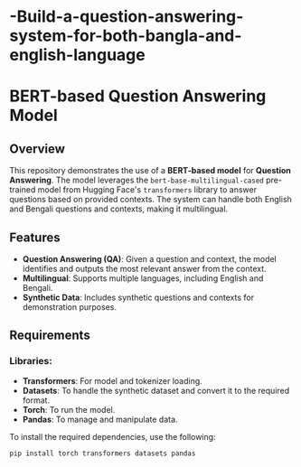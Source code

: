 # -Build-a-question-answering-system-for-both-bangla-and-english-language

# BERT-based Question Answering Model

## Overview
This repository demonstrates the use of a **BERT-based model** for **Question Answering**. The model leverages the `bert-base-multilingual-cased` pre-trained model from Hugging Face's `transformers` library to answer questions based on provided contexts. The system can handle both English and Bengali questions and contexts, making it multilingual.

## Features
- **Question Answering (QA)**: Given a question and context, the model identifies and outputs the most relevant answer from the context.
- **Multilingual**: Supports multiple languages, including English and Bengali.
- **Synthetic Data**: Includes synthetic questions and contexts for demonstration purposes.

## Requirements

### Libraries:
- **Transformers**: For model and tokenizer loading.
- **Datasets**: To handle the synthetic dataset and convert it to the required format.
- **Torch**: To run the model.
- **Pandas**: To manage and manipulate data.

To install the required dependencies, use the following:

```bash
pip install torch transformers datasets pandas
